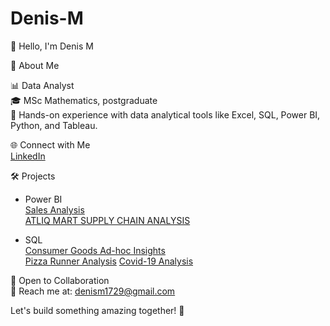 # Denis-M

👋 Hello, I'm Denis M     

🚀 About Me 

📊 Data Analyst                       
🎓 MSc Mathematics, postgraduate                                               
🌱 Hands-on experience with data analytical tools like Excel, SQL, Power BI, Python, and Tableau.  

🌐 Connect with Me                        
[LinkedIn](http://www.linkedin.com/in/denis07)       

🛠️ Projects                

* Power BI          
[Sales Analysis](https://github.com/DenisM03/PowerBI_Project--Sales_Analysis)                   
[ATLIQ MART SUPPLY CHAIN ANALYSIS](https://github.com/DenisM03/ATLIQ__MART__SUPPLY__CHAIN__ANALYSIS)

* SQL                          
[Consumer Goods Ad-hoc Insights](https://github.com/DenisM03/Sql__Project--Consumer__Goods__Ad-hoc__Insights)                                         
[Pizza Runner Analysis](https://github.com/DenisM03/8-Week-SQL-Challenge-Case-Studies/tree/main/Week2--Pizza_Runner_Analysis)
[Covid-19 Analysis](https://github.com/DenisM03/Sql__Project--Covid-19-Analysis)     


                        
🤝 Open to Collaboration                     
📧 Reach me at: denism1729@gmail.com     

Let's build something amazing together! 🚀                       
